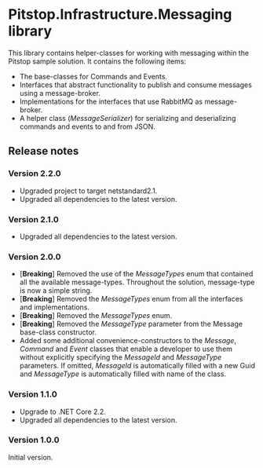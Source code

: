 # Pitstop.Infrastructure.Messaging library
This library contains helper-classes for working with messaging within the Pitstop sample solution. It contains the following items:

- The base-classes for Commands and Events.
- Interfaces that abstract functionality to publish and consume messages using a message-broker. 
- Implementations for the interfaces that use RabbitMQ as message-broker.
- A helper class (_MessageSerializer_) for serializing and deserializing commands and events to and from JSON.

## Release notes
### Version 2.2.0
- Upgraded project to target netstandard2.1.
- Upgraded all dependencies to the latest version.

### Version 2.1.0
- Upgraded all dependencies to the latest version.

### Version 2.0.0
- [**Breaking**] Removed the use of the _MessageTypes_ enum that contained all the available message-types. Throughout the solution, message-type is now a simple string.
- [**Breaking**] Removed the _MessageTypes_ enum from all the interfaces and implementations.
- [**Breaking**] Removed the _MessageTypes_ enum.
- [**Breaking**] Removed the _MessageType_ parameter from the Message base-class constructor. 
- Added some additional convenience-constructors to the _Message_, _Command_ and _Event_ classes that enable a developer to use them without explicitly specifying the _MessageId_ and _MessageType_ parameters. If omitted, _MessageId_ is automatically filled with a new Guid and _MessageType_ is automatically filled with name of the class.

### Version 1.1.0
- Upgrade to .NET Core 2.2.
- Upgraded all dependencies to the latest version.

### Version 1.0.0
Initial version. 